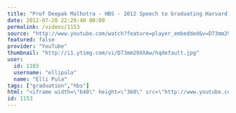 ```yaml
---
title: "Prof Deepak Malhotra - HBS - 2012 Speech to Graduating Harvard MBA Students"
date: 2012-07-28 22:29:40 00:00
permalink: /videos/1153
source: "http://www.youtube.com/watch?feature=player_embedded&v=D73mm29XXAw"
featured: false
provider: "YouTube"
thumbnail: "http://i1.ytimg.com/vi/D73mm29XXAw/hqdefault.jpg"
user:
  id: 1103
  username: "ellipula"
  name: "Elli Pula"
tags: ["graduation","hbs"]
html: "<iframe width=\"640\" height=\"360\" src=\"http://www.youtube.com/embed/D73mm29XXAw?wmode=transparent&fs=1&feature=oembed\" frameborder=\"0\" allowfullscreen></iframe>"
id: 1153
---
```


